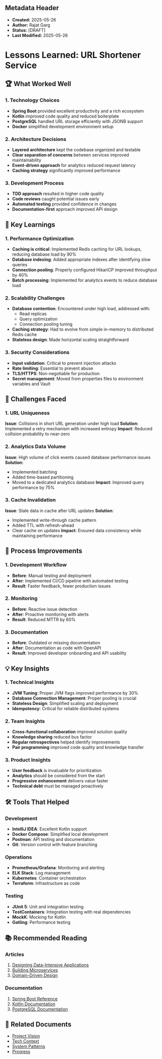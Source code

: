 ## Metadata Header
- **Created:** 2025-05-26
- **Author:** Rajat Garg
- **Status:** [DRAFT]
- **Last Modified:** 2025-05-26

# Lessons Learned: URL Shortener Service

## 🏆 What Worked Well

### 1. Technology Choices
- **Spring Boot** provided excellent productivity and a rich ecosystem
- **Kotlin** improved code quality and reduced boilerplate
- **PostgreSQL** handled URL storage efficiently with JSONB support
- **Docker** simplified development environment setup

### 2. Architecture Decisions
- **Layered architecture** kept the codebase organized and testable
- **Clear separation of concerns** between services improved maintainability
- **Event-driven approach** for analytics reduced request latency
- **Caching strategy** significantly improved performance

### 3. Development Process
- **TDD approach** resulted in higher code quality
- **Code reviews** caught potential issues early
- **Automated testing** provided confidence in changes
- **Documentation-first** approach improved API design

## 🧩 Key Learnings

### 1. Performance Optimization
- **Caching is critical**: Implemented Redis caching for URL lookups, reducing database load by 90%
- **Database indexing**: Added appropriate indexes after identifying slow queries
- **Connection pooling**: Properly configured HikariCP improved throughput by 40%
- **Batch processing**: Implemented for analytics events to reduce database load

### 2. Scalability Challenges
- **Database contention**: Encountered under high load, addressed with:
  - Read replicas
  - Query optimization
  - Connection pooling tuning
- **Caching strategy**: Had to evolve from simple in-memory to distributed Redis cache
- **Stateless design**: Made horizontal scaling straightforward

### 3. Security Considerations
- **Input validation**: Critical to prevent injection attacks
- **Rate limiting**: Essential to prevent abuse
- **TLS/HTTPS**: Non-negotiable for production
- **Secret management**: Moved from properties files to environment variables and Vault

## 🚧 Challenges Faced

### 1. URL Uniqueness
**Issue**: Collisions in short URL generation under high load
**Solution**: Implemented a retry mechanism with increased entropy
**Impact**: Reduced collision probability to near-zero

### 2. Analytics Data Volume
**Issue**: High volume of click events caused database performance issues
**Solution**:
- Implemented batching
- Added time-based partitioning
- Moved to a dedicated analytics database
**Impact**: Improved query performance by 75%

### 3. Cache Invalidation
**Issue**: Stale data in cache after URL updates
**Solution**:
- Implemented write-through cache pattern
- Added TTL with refresh-ahead
- Clear cache on updates
**Impact**: Ensured data consistency while maintaining performance

## 🔄 Process Improvements

### 1. Development Workflow
- **Before**: Manual testing and deployment
- **After**: Implemented CI/CD pipeline with automated testing
- **Result**: Faster feedback, fewer production issues

### 2. Monitoring
- **Before**: Reactive issue detection
- **After**: Proactive monitoring with alerts
- **Result**: Reduced MTTR by 60%

### 3. Documentation
- **Before**: Outdated or missing documentation
- **After**: Documentation as code with OpenAPI
- **Result**: Improved developer onboarding and API usability

## 💡 Key Insights

### 1. Technical Insights
- **JVM Tuning**: Proper JVM flags improved performance by 30%
- **Database Connection Management**: Proper pooling is crucial
- **Stateless Design**: Simplified scaling and deployment
- **Idempotency**: Critical for reliable distributed systems

### 2. Team Insights
- **Cross-functional collaboration** improved solution quality
- **Knowledge sharing** reduced bus factor
- **Regular retrospectives** helped identify improvements
- **Pair programming** improved code quality and knowledge transfer

### 3. Product Insights
- **User feedback** is invaluable for prioritization
- **Analytics** should be considered from the start
- **Progressive enhancement** delivers value faster
- **Technical debt** must be managed proactively

## 🛠 Tools That Helped

### Development
- **IntelliJ IDEA**: Excellent Kotlin support
- **Docker Compose**: Simplified local development
- **Postman**: API testing and documentation
- **Git**: Version control with feature branching

### Operations
- **Prometheus/Grafana**: Monitoring and alerting
- **ELK Stack**: Log management
- **Kubernetes**: Container orchestration
- **Terraform**: Infrastructure as code

### Testing
- **JUnit 5**: Unit and integration testing
- **TestContainers**: Integration testing with real dependencies
- **MockK**: Mocking for Kotlin
- **Gatling**: Performance testing

## 📚 Recommended Reading

### Articles
1. [Designing Data-Intensive Applications](https://dataintensive.net/)
2. [Building Microservices](https://www.oreilly.com/library/view/building-microservices-2nd/9781492034018/)
3. [Domain-Driven Design](https://www.oreilly.com/library/view/domain-driven-design-tackling/0321125215/)

### Documentation
1. [Spring Boot Reference](https://docs.spring.io/spring-boot/docs/current/reference/html/)
2. [Kotlin Documentation](https://kotlinlang.org/docs/home.html)
3. [PostgreSQL Documentation](https://www.postgresql.org/docs/)

## 🔗 Related Documents
- [Project Vision](./projectVision.md)
- [Tech Context](./techContext.md)
- [System Patterns](./systemPatterns.md)
- [Progress](./progress.md)
